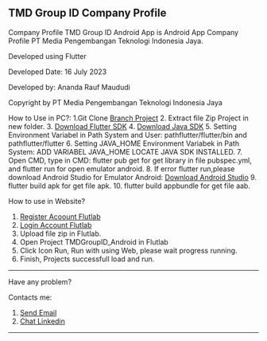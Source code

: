 TMD Group ID Company Profile
------------------------------------------------------------------------------------------------------------------------------------------------------------------------------------------------------------------------

Company Profile TMD Group ID Android App is Android App Company Profile PT Media Pengembangan Teknologi Indonesia Jaya.

Developed using Flutter

Developed Date: 16 July 2023

Developed by: Ananda Rauf Maududi

Copyright by PT Media Pengembangan Teknologi Indonesia Jaya


How to Use in PC?:
1.Git Clone [Branch Project](https://github.com/tmdgroupid/TMD-Group-ID-Company-Profile-Android/tree/Project)
2. Extract file Zip Project in new folder.
3. [Download Flutter SDK](https://docs.flutter.dev/get-started/install)
4. [Download Java SDK](https://www.oracle.com/id/java/technologies/downloads/)
5. Setting Environment Variabel in Path System and User: pathflutter/flutter/bin and pathflutter/flutter
6. Setting JAVA_HOME Environment Variabek in Path System: ADD VARIABEL JAVA_HOME LOCATE JAVA SDK INSTALLED.
7. Open CMD, type in CMD: flutter pub get for get library in file pubspec.yml, and flutter run for open emulator android.
8. If error flutter run,please download Android Studio for Emulator Android: [Download Android Studio](https://developer.android.com/studio)
9. flutter build apk for get file apk.
10. flutter build appbundle for get file aab.


How to use in Website?
1. [Register Acoount Flutlab](https://flutlab.io/)
2. [Login Account Flutlab](https://flutlab.io/)
3. Upload file zip in Flutlab.
4. Open Project TMDGroupID_Android in Flutlab
5. Click Icon Run, Run with using Web, please wait progress running.
6. Finish, Projects successfull load and run.

--------------------------------------------------------------------------------------------------------------------------------------------------------------------------------------------------------------------

Have any problem?

Contacts me:
1. [Send Email](https://mailto:anandaraufm@gmai.com)
2. [Chat Linkedin](https://www.linkedin.com/in/ananda-rauf-maududi-)

---------------------------------------------------------------------------------------------------------------------------------------------------------------------------------------------------------------------
